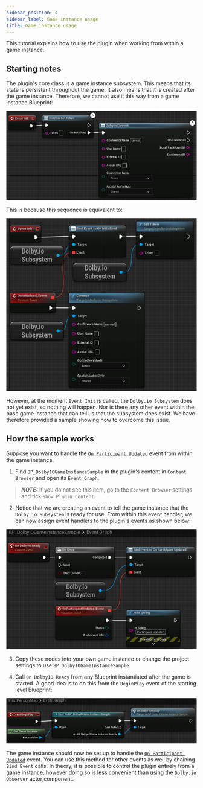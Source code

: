 ```yaml
---
sidebar_position: 4
sidebar_label: Game instance usage
title: Game instance usage
---
```


This tutorial explains how to use the plugin when working from within a game instance.

## Starting notes

The plugin's core class is a game instance subsystem. This means that its state is persistent throughout the game. It also means that it is created after the game instance. Therefore, we cannot use it this way from a game instance Blueprint:

![](../../static/img/game-instance-wrong.png)

This is because this sequence is equivalent to:

![](../../static/img/game-instance-wrong2.png)

However, at the moment `Event Init` is called, the `Dolby.io Subsystem` does not yet exist, so nothing will happen. Nor is there any other event within the base game instance that can tell us that the subsystem does exist. We have therefore provided a sample showing how to overcome this issue.

## How the sample works

Suppose you want to handle the [`On Participant Updated`](../blueprints/Events/on-participant-updated) event from within the game instance.

1. Find `BP_DolbyIOGameInstanceSample` in the plugin's content in `Content Browser` and open its `Event Graph`.

> **_NOTE:_** If you do not see this item, go to the `Content Browser` settings and tick `Show Plugin Content`.

2. Notice that we are creating an event to tell the game instance that the `Dolby.io Subsystem` is ready for use. From within this event handler, we can now assign event handlers to the plugin's events as shown below:

![](../../static/img/game-instance-eg.png)

3. Copy these nodes into your own game instance or change the project settings to use `BP_DolbyIOGameInstanceSample`.

4. Call `On DolbyIO Ready` from any Blueprint instantiated after the game is started. A good idea is to do this from the `BeginPlay` event of the starting level Blueprint:

![](../../static/img/game-instance-level-eg.png)

The game instance should now be set up to handle the [`On Participant Updated`](../blueprints/Events/on-participant-updated) event. You can use this method for other events as well by chaining `Bind Event` calls. In theory, it is possible to control the plugin entirely from a game instance, however doing so is less convenient than using the `Dolby.io Observer` actor component.
